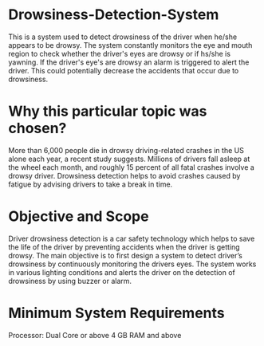 # Drowsiness-Detection-System
This is a system used to detect drowsiness of the driver when he/she appears to be drowsy. The system constantly monitors the eye and mouth region to check whether the driver's eyes are drowsy or if hs/she is yawning. If the driver's eye's are drowsy an alarm is triggered to alert the driver. This could potentially decrease the accidents that occur due to drowsiness. 
# Why this particular topic was chosen?
More than 6,000 people die in drowsy driving-related crashes in the US alone each year, a recent study suggests. Millions of drivers fall asleep at the wheel each month, and roughly 15 percent of all fatal crashes involve a drowsy driver. Drowsiness detection helps to avoid crashes caused by fatigue by advising drivers to take a break in time.
# Objective and Scope
Driver drowsiness detection is a car safety technology which helps to save the life of the driver by preventing accidents when the driver is getting drowsy. The main objective is to first design a system to detect driver’s drowsiness by continuously monitoring the drivers eyes. The system works in various lighting conditions and alerts the driver on the detection of drowsiness by using buzzer or alarm.
# Minimum System Requirements
Processor: Dual Core or above 
4 GB RAM and above

